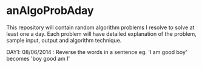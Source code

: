 anAlgoProbAday
==============

This repository will contain random algorithm problems I resolve to solve at least one a day. Each problem will have detailed explanation of the problem, sample input, output and algorithm technique. 

DAY1: 08/06/2014 : Reverse the words in a sentence eg. 'I am good boy' becomes 'boy good am I'
